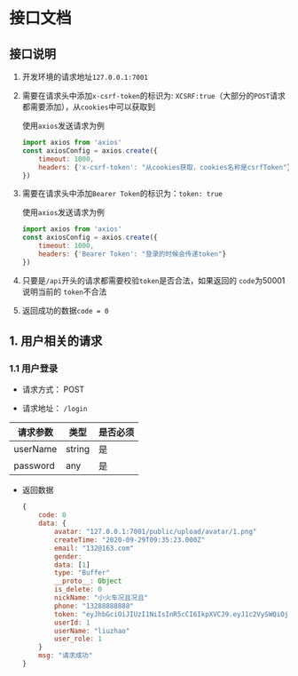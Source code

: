 # 接口文档

## 接口说明

1. 开发环境的请求地址`127.0.0.1:7001`

2. 需要在请求头中添加`x-csrf-token`的标识为: `XCSRF:true`（大部分的`POST`请求都需要添加），从`cookies`中可以获取到

    使用`axios`发送请求为例

    ```javascript
    import axios from 'axios'
    const axiosConfig = axios.create({
        timeout: 1000,
        headers: {'x-csrf-token': "从cookies获取，cookies名称是csrfToken"}
    })
    ```

3. 需要在请求头中添加`Bearer Token`的标识为：`token: true`

    使用`axios`发送请求为例

    ```javascript
    import axios from 'axios'
    const axiosConfig = axios.create({
        timeout: 1000,
        headers: {'Bearer Token': "登录的时候会传递token"}
    })
    ```

4. 只要是`/api`开头的请求都需要校验`token`是否合法，如果返回的 `code`为50001 说明当前的 `token`不合法

5. 返回成功的数据`code = 0`

## 1. 用户相关的请求

### 1.1 用户登录

+ 请求方式： POST

+ 请求地址： `/login`

| 请求参数 | 类型   | 是否必须 |
| -------- | ------ | -------- |
| userName | string | 是       |
| password | any    | 是       |

- 返回数据

    ```javascript
    {
        code: 0
    	data: {
            avatar: "127.0.0.1:7001/public/upload/avatar/1.png"
            createTime: "2020-09-29T09:35:23.000Z"
            email: "132@163.com"
            gender:
            data: [1]
            type: "Buffer"
            __proto__: Object
            is_delete: 0
            nickName: "小火车况且况且"
            phone: "13288888888"
            token: "eyJhbGciOiJIUzI1NiIsInR5cCI6IkpXVCJ9.eyJ1c2VySWQiOjEsImlhdCI6MTYwNDA0MDY0MCwiZXhwIjoxNjA0MDQ0MjQwfQ.zPQ-2-h6_7bjugQW9Dgm1PheTF56YbsDaA_ladvHRNc"
            userId: 1
            userName: "liuzhao"
            user_role: 1
    	}
    	msg: "请求成功"
    }
    ```

    

    